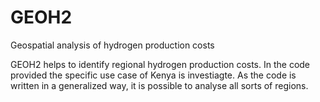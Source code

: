 # GEOH2
Geospatial analysis of hydrogen production costs

GEOH2 helps to identify regional hydrogen production costs. In the code provided the specific use case of Kenya is investiagte. As the code is written in a generalized way, it is possible to analyse all sorts of regions.
